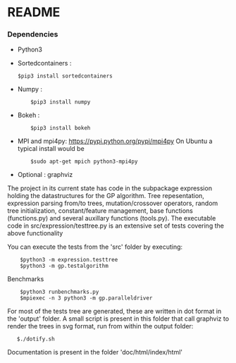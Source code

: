 # README #

### Dependencies ###
* Python3
* Sortedcontainers :

    ```
	$pip3 install sortedcontainers
    ```

* Numpy :

    ```
        $pip3 install numpy
    ```

* Bokeh :

    ```
        $pip3 install bokeh
    ```
* MPI and mpi4py:
    https://pypi.python.org/pypi/mpi4py
    On Ubuntu a typical install would be
    ```
        $sudo apt-get mpich python3-mpi4py
    ```

* Optional : graphviz

The project in its current state has code in the subpackage expression holding the datastructures for the GP algorithm. Tree repesentation, expression parsing from/to trees, mutation/crossover operators, random tree initialization, constant/feature management, base functions (functions.py) and several auxillary functions (tools.py).
The executable code in src/expression/testtree.py is an extensive set of tests covering the above functionality

You can execute the tests from the 'src' folder by executing:

```Shell
    $python3 -m expression.testtree
    $python3 -m gp.testalgorithm
```

Benchmarks

```Shell
    $python3 runbenchmarks.py
    $mpiexec -n 3 python3 -m gp.paralleldriver
```

For most of the tests tree are generated, these are written in dot format in the 'output' folder.
A small script is present in this folder that call graphviz to render the trees in svg format, run from within the output folder:

```Shell
   $./dotify.sh
```

Documentation is present in the folder 'doc/html/index/html'
